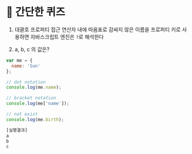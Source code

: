 # 📝 간단한 퀴즈

1. 대괄호 프로퍼티 접근 연산자 내에 따옴표로 감싸지 않은 이름을 프로퍼티 키로 사용하면 자바스크립트 엔진은 ` ? `로 해석한다

2. a, b, c 의 값은?
```js
var me = {
  name: 'Sun'
};

// dot notation
console.log(me.name);

// bracket notation
console.log(me['name']);

// not exist
console.log(me.birth);

[실행결과]
a
b
c
```